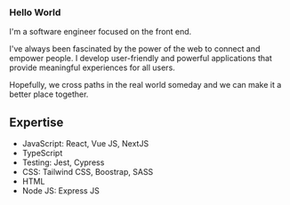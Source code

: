 ### Hello World  
I'm a software engineer focused on the front end.

I've always been fascinated by the power of the web to connect and empower people. I develop user-friendly and powerful applications that provide meaningful experiences for all users.

Hopefully, we cross paths in the real world someday and we can make it a better place together.


## Expertise
- JavaScript: React, Vue JS, NextJS
- TypeScript
- Testing: Jest, Cypress
- CSS: Tailwind CSS, Boostrap, SASS
- HTML
- Node JS: Express JS



